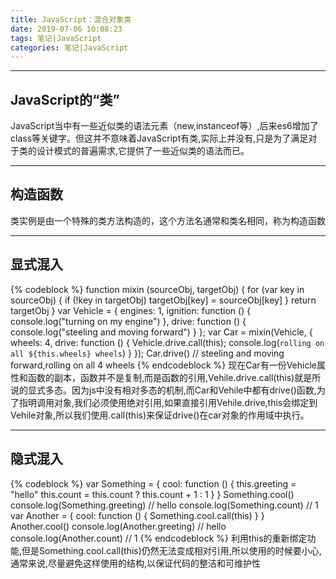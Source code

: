 ```yaml
---
title: JavaScript：混合对象类
date: 2019-07-06 10:08:23
tags: 笔记|JavaScript
categories: 笔记|JavaScript
---
```

---
JavaScript的“类”
---

JavaScript当中有一些近似类的语法元素（new,instanceof等）,后来es6增加了class等关键字。但这并不意味着JavaScript有类,实际上并没有,只是为了满足对于类的设计模式的普遍需求,它提供了一些近似类的语法而已。

---
构造函数
---

类实例是由一个特殊的类方法构造的，这个方法名通常和类名相同，称为构造函数

---
显式混入
---

{% codeblock %}
function mixin (sourceObj, targetObj) {
    for (var key in sourceObj) {
      if (!key in targetObj)
        targetObj[key] = sourceObj[key]
    }
    return targetObj
  }
  var Vehicle = {
    engines: 1,
    ignition: function () {
      console.log("turning on my engine")
    },
    drive: function () {
      console.log("steeling and moving forward")
    }
  };
  var Car = mixin(Vehicle, {
    wheels: 4,
    drive: function () {
      Vehicle.drive.call(this);
      console.log(`rolling on all ${this.wheels} wheels`)
    }
  });
  Car.drive()  // steeling and moving forward,rolling on all 4 wheels
{% endcodeblock %}
现在Car有一份Vehicle属性和函数的副本，函数并不是复制,而是函数的引用,Vehile.drive.call(this)就是所说的显式多态。因为js中没有相对多态的机制,而Car和Vehile中都有drive()函数,为了指明调用对象,我们必须使用绝对引用,如果直接引用Vehile.drive,this会绑定到Vehile对象,所以我们使用.call(this)来保证drive()在car对象的作用域中执行。

---
隐式混入
---

{% codeblock %}
  var Something = {
    cool: function () {
      this.greeting = "hello"
      this.count = this.count ? this.count + 1 : 1
    }
  }
  Something.cool()
  console.log(Something.greeting) // hello
  console.log(Something.count) // 1
  var Another = {
    cool: function () {
      Something.cool.call(this)
    }
  }
  Another.cool()
  console.log(Another.greeting) // hello
  console.log(Another.count) // 1
{% endcodeblock %}
利用this的重新绑定功能,但是Something.cool.call(this)仍然无法变成相对引用,所以使用的时候要小心,通常来说,尽量避免这样使用的结构,以保证代码的整洁和可维护性
